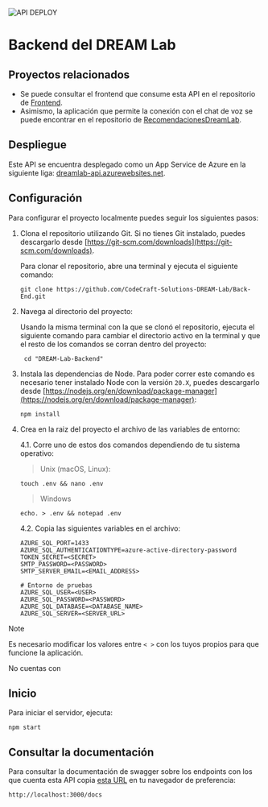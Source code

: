 ![API DEPLOY](https://github.com/CodeCraft-Solutions-DREAM-Lab/Back-End/actions/workflows/dev_dreamlab-api.yml/badge.svg)

# Backend del DREAM Lab

## Proyectos relacionados

-   Se puede consultar el frontend que consume esta API en el repositorio de [Frontend](https://github.com/CodeCraft-Solutions-DREAM-Lab/Front-End).
-   Asimismo, la aplicación que permite la conexión con el chat de voz se puede encontrar en el repositorio de [RecomendacionesDreamLab](https://github.com/CodeCraft-Solutions-DREAM-Lab/RecomendacionesDreamLab).

## Despliegue

Este API se encuentra desplegado como un App Service de Azure en la siguiente liga: [dreamlab-api.azurewebsites.net](dreamlab-api.azurewebsites.net).

## Configuración

Para configurar el proyecto localmente puedes seguir los siguientes pasos:

1. Clona el repositorio utilizando Git. Si no tienes Git instalado, puedes descargarlo desde [https://git-scm.com/downloads](https://git-scm.com/downloads).

    Para clonar el repositorio, abre una terminal y ejecuta el siguiente comando:

    ```
    git clone https://github.com/CodeCraft-Solutions-DREAM-Lab/Back-End.git
    ```

2. Navega al directorio del proyecto:

    Usando la misma terminal con la que se clonó el repositorio, ejecuta el siguiente comando para cambiar el directorio activo en la terminal y que el resto de los comandos se corran dentro del proyecto:

    ```
     cd "DREAM-Lab-Backend"
    ```

3. Instala las dependencias de Node. Para poder correr este comando es necesario tener instalado Node con la versión `20.X`, puedes descargarlo desde [https://nodejs.org/en/download/package-manager](https://nodejs.org/en/download/package-manager):

    ```
    npm install
    ```

4. Crea en la raiz del proyecto el archivo de las variables de entorno:

    4.1. Corre uno de estos dos comandos dependiendo de tu sistema operativo:

    > Unix (macOS, Linux):

    ```
    touch .env && nano .env
    ```

    > Windows

    ```
    echo. > .env && notepad .env
    ```

    4.2. Copia las siguientes variables en el archivo:

    ```
    AZURE_SQL_PORT=1433
    AZURE_SQL_AUTHENTICATIONTYPE=azure-active-directory-password
    TOKEN_SECRET=<SECRET>
    SMTP_PASSWORD=<PASSWORD>
    SMTP_SERVER_EMAIL=<EMAIL_ADDRESS>

    # Entorno de pruebas
    AZURE_SQL_USER=<USER>
    AZURE_SQL_PASSWORD=<PASSWORD>
    AZURE_SQL_DATABASE=<DATABASE_NAME>
    AZURE_SQL_SERVER=<SERVER_URL>
    ```

> [!NOTE]
> Es necesario modificar los valores entre `< >` con los tuyos propios para que funcione la aplicación.
>
> No cuentas con

## Inicio

Para iniciar el servidor, ejecuta:

```
npm start
```

## Consultar la documentación

Para consultar la documentación de swagger sobre los endpoints con los que cuenta esta API copia [esta URL](http://localhost:3000/docs) en tu navegador de preferencia:

```
http://localhost:3000/docs
```
